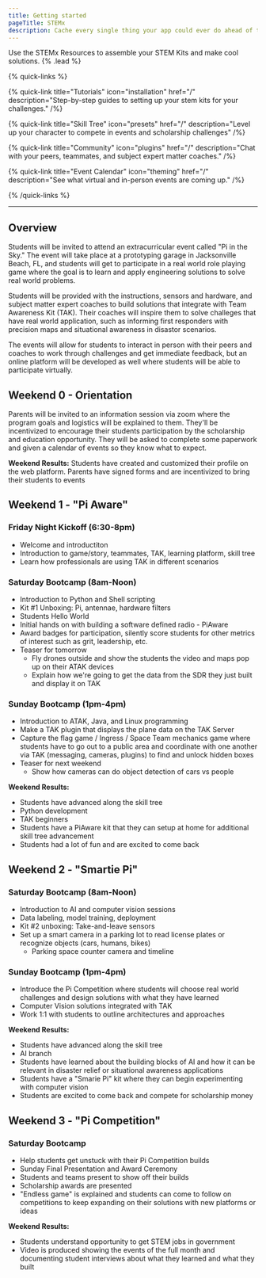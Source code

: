 ```yaml
---
title: Getting started
pageTitle: STEMx
description: Cache every single thing your app could ever do ahead of time, so your code never even has to run at all.
---
```


Use the STEMx Resources to assemble your STEM Kits and make cool solutions. {% .lead %}

{% quick-links %}

{% quick-link title="Tutorials" icon="installation" href="/" description="Step-by-step guides to setting up your stem kits for your challenges." /%}

{% quick-link title="Skill Tree" icon="presets" href="/" description="Level up your character to compete in events and scholarship challenges" /%}

{% quick-link title="Community" icon="plugins" href="/" description="Chat with your peers, teammates, and subject expert matter coaches." /%}

{% quick-link title="Event Calendar" icon="theming" href="/" description="See what virtual and in-person events are coming up." /%}

{% /quick-links %}

---

## Overview

Students will be invited to attend an extracurricular event called "Pi in the Sky." The event will take place at a prototyping garage in Jacksonville Beach, FL, and students will get to participate in a real world role playing game where the goal is to learn and apply engineering solutions to solve real world problems.

Students will be provided with the instructions, sensors and hardware, and subject matter expert coaches to build solutions that integrate with Team Awareness Kit (TAK). Their coaches will inspire them to solve challeges that have real world application, such as informing first responders with precision maps and situational awareness in disastor scenarios.

The events will allow for students to interact in person with their peers and coaches to work through challenges and get immediate feedback, but an online platform will be developed as well where students will be able to participate virtually.

## Weekend 0 - Orientation

Parents will be invited to an information session via zoom where the program goals and logistics will be explained to them. They'll be incentivized to encourage their students participation by the scholarship and education opportunity. They will be asked to complete some paperwork and given a calendar of events so they know what to expect.

**Weekend Results:**
Students have created and customized their profile on the web platform.
Parents have signed forms and are incentivized to bring their students to events

## Weekend 1 - "Pi Aware"

### Friday Night Kickoff (6:30-8pm)

- Welcome and introductiton
- Introduction to game/story, teammates, TAK, learning platform, skill tree
- Learn how professionals are using TAK in different scenarios

### Saturday Bootcamp (8am-Noon)

- Introduction to Python and Shell scripting
- Kit #1 Unboxing: Pi, antennae, hardware filters
- Students Hello World
- Initial hands on with building a software defined radio - PiAware
- Award badges for participation, silently score students for other metrics of interest such as grit, leadership, etc.
- Teaser for tomorrow
  - Fly drones outside and show the students the video and maps pop up on their ATAK devices
  - Explain how we're going to get the data from the SDR they just built and display it on TAK

### Sunday Bootcamp (1pm-4pm)

- Introduction to ATAK, Java, and Linux programming
- Make a TAK plugin that displays the plane data on the TAK Server
- Capture the flag game / Ingress / Space Team mechanics game where students have to go out to a public area and coordinate with one another via TAK (messaging, cameras, plugins) to find and unlock hidden boxes
- Teaser for next weekend
  - Show how cameras can do object detection of cars vs people

**Weekend Results:**

- Students have advanced along the skill tree
- Python development
- TAK beginners
- Students have a PiAware kit that they can setup at home for additional skill tree advancement
- Students had a lot of fun and are excited to come back

## Weekend 2 - "Smartie Pi"

### Saturday Bootcamp (8am-Noon)

- Introduction to AI and computer vision sessions
- Data labeling, model training, deployment
- Kit #2 unboxing: Take-and-leave sensors
- Set up a smart camera in a parking lot to read license plates or recognize objects (cars, humans, bikes)
  - Parking space counter camera and timeline

### Sunday Bootcamp (1pm-4pm)

- Introduce the Pi Competition where students will choose real world challenges and design solutions with what they have learned
- Computer Vision solutions integrated with TAK
- Work 1:1 with students to outline architectures and approaches

**Weekend Results:**

- Students have advanced along the skill tree
- AI branch
- Students have learned about the building blocks of AI and how it can be relevant in disaster relief or situational awareness applications
- Students have a "Smarie Pi" kit where they can begin experimenting with computer vision
- Students are excited to come back and compete for scholarship money

## Weekend 3 - "Pi Competition"

### Saturday Bootcamp

- Help students get unstuck with their Pi Competition builds
- Sunday Final Presentation and Award Ceremony
- Students and teams present to show off their builds
- Scholarship awards are presented
- "Endless game" is explained and students can come to follow on competitions to keep expanding on their solutions with new platforms or ideas

**Weekend Results:**

- Students understand opportunity to get STEM jobs in government
- Video is produced showing the events of the full month and documenting student interviews about what they learned and what they built
